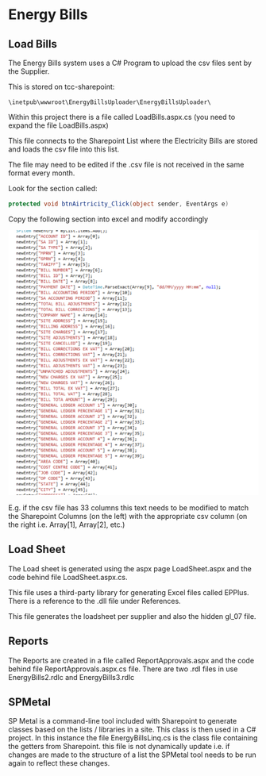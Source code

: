 

<H1>Energy Bills</H1>

<H2>Load Bills</H2>

The Energy Bills system uses a C# Program to upload the csv files sent by the Supplier.

This is stored on tcc-sharepoint:

```
\inetpub\wwwroot\EnergyBillsUploader\EnergyBillsUploader\
```
Within this project there is a file called LoadBills.aspx.cs (you need to expand the file LoadBills.aspx)


This file connects to the Sharepoint List where the Electricity Bills are stored
and loads the csv file into this list.

The file may need to be edited if the .csv file is not received in the same format every month.

Look for the section called:

```c#
protected void btnAirtricity_Click(object sender, EventArgs e)
```

Copy the following section into excel and modify accordingly

![alt energybills](assets/ScreenshotMapping.png)

E.g. if the csv file has 33 columns this text needs to be modified to match the Sharepoint Columns (on the left) with the appropriate csv column (on the right i.e. Array[1], Array[2], etc.)

<H2>Load Sheet</H2>

The Load sheet is generated using the aspx page LoadSheet.aspx and the code behind file LoadSheet.aspx.cs.

This file uses a third-party library for generating Excel files called EPPlus. There is a reference to the .dll file under References.

This file generates the loadsheet per supplier and also the hidden gl_07 file.

<H2>Reports</H2>

The Reports are created in a file called ReportApprovals.aspx and the code behind file ReportApprovals.aspx.cs file. There are two .rdl files in use EnergyBills2.rdlc and EnergyBills3.rdlc


<H2>SPMetal</H2>
SP Metal is a command-line tool included with Sharepoint to generate classes based on the lists / libraries in a site. This class is then used in a C# project. In this instance the file EnergyBillsLinq.cs is the class file containing the getters from Sharepoint. this file is not dynamically update i.e. if changes are made to the structure of a list the SPMetal tool needs to be run again to reflect these changes.
